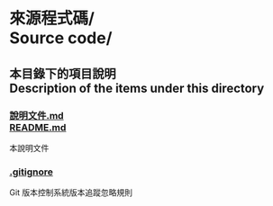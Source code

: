 # 來源程式碼/<br>Source code/

## 本目錄下的項目說明<br />Description of the items under this directory
### [說明文件.md<br />README.md](README.md)
本說明文件
### [.gitignore](.gitignore)
Git 版本控制系統版本追蹤忽略規則